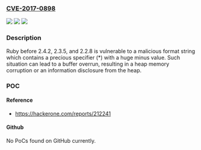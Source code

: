 ### [CVE-2017-0898](https://cve.mitre.org/cgi-bin/cvename.cgi?name=CVE-2017-0898)
![](https://img.shields.io/static/v1?label=Product&message=Ruby&color=blue)
![](https://img.shields.io/static/v1?label=Version&message=Versions%20before%202.4.2%2C%202.3.5%2C%20and%202.2.8%20&color=brightgreen)
![](https://img.shields.io/static/v1?label=Vulnerability&message=Format%20String%20Vulnerability%20(CWE-134)&color=brightgreen)

### Description

Ruby before 2.4.2, 2.3.5, and 2.2.8 is vulnerable to a malicious format string which contains a precious specifier (*) with a huge minus value. Such situation can lead to a buffer overrun, resulting in a heap memory corruption or an information disclosure from the heap.

### POC

#### Reference
- https://hackerone.com/reports/212241

#### Github
No PoCs found on GitHub currently.

